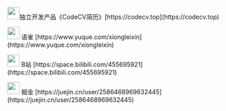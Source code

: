 <!-- <p align='center'>Visitor Count</p>
<p align='center'><img src="https://profile-counter.glitch.me/acmenlei/count.svg" /></p>
-->
<p><img src="https://codecv.top/favicon.svg" width="28" height="28" />独立开发产品《CodeCV简历》[https://codecv.top](https://codecv.top)</p>

<p>
<img src="https://mdn.alipayobjects.com/huamei_0prmtq/afts/img/A*PXAJTYXseTsAAAAAAAAAAAAADvuFAQ/original" width="28" height="28" /> 语雀 [https://www.yuque.com/xiongleixin](https://www.yuque.com/xiongleixin)
</p>

<p>
<img src="https://static.hdslb.com/images/favicon.ico" width="28" height="28" /> B站 [https://space.bilibili.com/455695921](https://space.bilibili.com/455695921)
</p>

<p>
<img src="https://lf3-cdn-tos.bytescm.com/obj/static/xitu_juejin_web/static/favicons/favicon-32x32.png" width="28" height="28" /> 掘金 [https://juejin.cn/user/2586468969632445](https://juejin.cn/user/2586468969632445)
</p>


